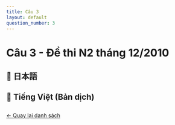 ```yaml
---
title: Câu 3
layout: default
question_number: 3
---
```


# Câu 3 - Đề thi N2 tháng 12/2010
## 📖 日本語

## 📘 Tiếng Việt (Bản dịch)

<div style="margin-top: 2em;">
  <a href="/exam/n2/2010/">← Quay lại danh sách</a>
</div>